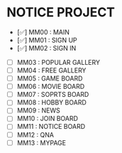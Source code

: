 # NOTICE PROJECT

- [✅] MM00 : MAIN
- [✅] MM01 : SIGN UP
- [✅] MM02 : SIGN IN
- [ ] MM03 : POPULAR GALLERY
- [ ] MM04 : FREE GALLERY
- [ ] MM05 : GAME BOARD
- [ ] MM06 : MOVIE BOARD
- [ ] MM07 : SOPRTS BOARD
- [ ] MM08 : HOBBY BOARD
- [ ] MM09 : NEWS
- [ ] MM10 : JOIN BOARD
- [ ] MM11 : NOTICE BOARD
- [ ] MM12 : QNA
- [ ] MM13 : MYPAGE
